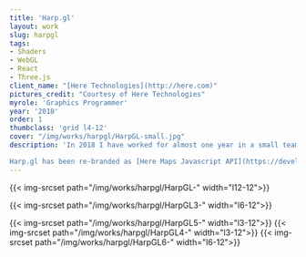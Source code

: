 ```yaml
---
title: 'Harp.gl'
layout: work
slug: harpgl
tags:
- Shaders
- WebGL
- React
- Three.js
client_name: "[Here Technologies](http://here.com)"
pictures_credit: "Courtesy of Here Technologies"
myrole: 'Graphics Programmer'
year: '2018'
order: 1
thumbclass: 'grid l4-12'
cover: "/img/works/harpgl/HarpGL-small.jpg"
description: 'In 2018 I have worked for almost one year in a small team of circa ten people to develop Harp.gl. It is a 3D map technology that runs in the browser, developed using Three.js and Typescript. During my time there, I have worked on the mouse-picking functionality using raycasting, on the rendering of the sky, on how to render the lines that delimit the borders of a country and on preparing the examples that show how to integrate React with Harp.gl.

Harp.gl has been re-branded as [Here Maps Javascript API](https://developer.here.com/develop/javascript-api).'
---
```







<!-- {{< img-srcset path="/img/works/harpgl/HarpGL-" width="l12-12">}}

{{< img-srcset path="/img/works/harpgl/HarpGL3-" width="l8-12" >}}

{{< img-srcset path="/img/works/harpgl/HarpGL4-" width="l6-12">}}

{{< img-srcset path="/img/works/harpgl/HarpGL5-" width="l6-12" >}}

{{< img-srcset path="/img/works/harpgl/HarpGL6-" >}} -->

{{< img-srcset path="/img/works/harpgl/HarpGL-" width="l12-12">}}

{{< img-srcset path="/img/works/harpgl/HarpGL3-" width="l6-12">}}

{{< img-srcset path="/img/works/harpgl/HarpGL5-" width="l3-12">}}
{{< img-srcset path="/img/works/harpgl/HarpGL4-" width="l3-12">}}
{{< img-srcset path="/img/works/harpgl/HarpGL6-" width="l6-12">}}
